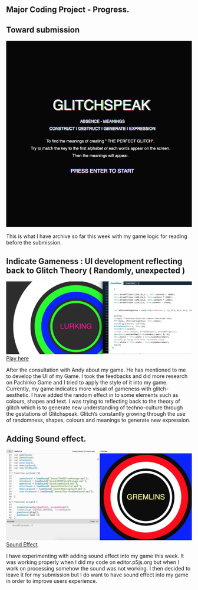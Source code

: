 ## Major Coding Project - Progress.

## Toward submission

![](S3453040_Peem_Glitch_Game.gif)

This is what I have archive so far this week with my game logic for reading before the submission.

##  Indicate Gameness : UI development reflecting back to Glitch Theory ( Randomly, unexpected )

![](Pachinko_Gameness.jpg)
[Play here](https://ptpeem.github.io/EdmCodeWorld/Week_12/GlitchSpeakGameLatest)

After the consultation with Andy about my game. He has mentioned to me to develop the UI of my Game. I took the feedbacks and did more research on Pachinko Game and I tried to apply the style of it into my game. Currently, my game indicates more visual of gameness with glitch-aesthetic. I have added the random effect in to some elements such as colours, shapes and text. I was trying to reflecting back to the theory of glitch which is to generate new understanding of techno-culture through the gestations of Glitchspeak. Glitch’s constantly growing through the use of randomness, shapes, colours and meanings to generate new expression.

## Adding Sound effect.

![](Sound.jpg)
[Sound Effect](https://editor.p5js.org/PeemT/sketches/yS694Y4d6).

I have experimenting with adding sound effect into my game this week. It was working properly when I did my code on editor.p5js.org but when I work on processing somehow the sound was not working. I then decided to leave it for my submission but I do want to have sound effect into my game in order to improve users experience.
